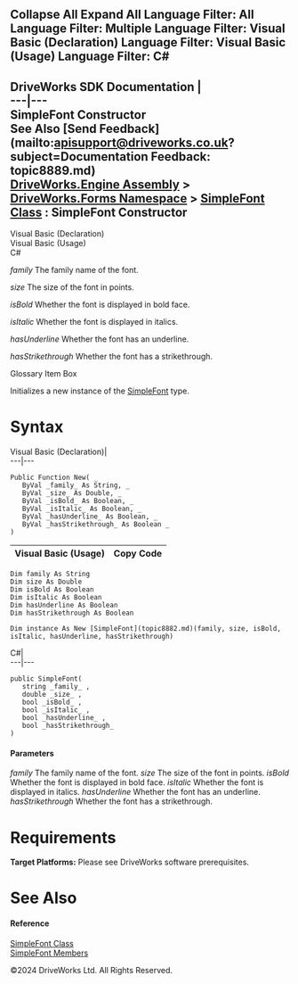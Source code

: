        

 Collapse All Expand All  Language Filter: All  Language Filter: Multiple  Language Filter: Visual Basic (Declaration) Language Filter: Visual Basic (Usage) Language Filter: C#  
---  
DriveWorks SDK Documentation  |   
---|---  
SimpleFont Constructor   
See Also [Send Feedback](mailto:apisupport@driveworks.co.uk?subject=Documentation Feedback: topic8889.md)  
[DriveWorks.Engine Assembly](topic2156.md) > [DriveWorks.Forms Namespace](topic7266.md) > [SimpleFont Class](topic8882.md) : SimpleFont Constructor  
---  
  
Visual Basic (Declaration)    
Visual Basic (Usage)    
C# 

_family_
    The family name of the font.

_size_
    The size of the font in points.

_isBold_
    Whether the font is displayed in bold face.

_isItalic_
    Whether the font is displayed in italics.

_hasUnderline_
    Whether the font has an underline.

_hasStrikethrough_
    Whether the font has a strikethrough.

Glossary Item Box

Initializes a new instance of the [SimpleFont](topic8882.md) type. 

# Syntax

Visual Basic (Declaration)|   
---|---  
      
    
    Public Function New( _
       ByVal _family_ As String, _
       ByVal _size_ As Double, _
       ByVal _isBold_ As Boolean, _
       ByVal _isItalic_ As Boolean, _
       ByVal _hasUnderline_ As Boolean, _
       ByVal _hasStrikethrough_ As Boolean _
    )  
  
Visual Basic (Usage)| Copy Code  
---|---  
      
    
    Dim family As String
    Dim size As Double
    Dim isBold As Boolean
    Dim isItalic As Boolean
    Dim hasUnderline As Boolean
    Dim hasStrikethrough As Boolean
     
    Dim instance As New [SimpleFont](topic8882.md)(family, size, isBold, isItalic, hasUnderline, hasStrikethrough)  
  
C#|   
---|---  
      
    
    public SimpleFont( 
       string _family_ ,
       double _size_ ,
       bool _isBold_ ,
       bool _isItalic_ ,
       bool _hasUnderline_ ,
       bool _hasStrikethrough_
    )  
  
#### Parameters

 _family_
    The family name of the font.
_size_
    The size of the font in points.
_isBold_
    Whether the font is displayed in bold face.
_isItalic_
    Whether the font is displayed in italics.
_hasUnderline_
    Whether the font has an underline.
_hasStrikethrough_
    Whether the font has a strikethrough.

# Requirements

**Target Platforms:** Please see DriveWorks software prerequisites.

# See Also

#### Reference

[SimpleFont Class](topic8882.md)   
[SimpleFont Members](topic8883.md)

©2024 DriveWorks Ltd. All Rights Reserved.
